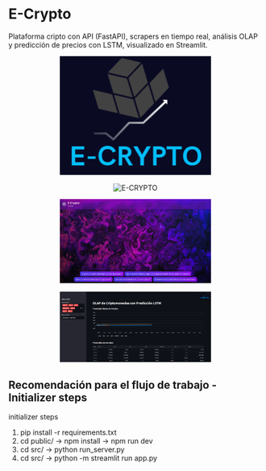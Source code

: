 # E-Crypto
Plataforma cripto con API (FastAPI), scrapers en tiempo real, análisis OLAP y predicción de precios con LSTM, visualizado en Streamlit.
<p align="center">
  <img src="https://github.com/Ochoa-David/E-Crypto/blob/main/assets/cryptoLogo.png?raw=true" alt="E-CRYPTO" width="300"/>
</p>
<p align="center">
  <img src="https://github.com/Ochoa-David/E-Crypto/blob/main/pics/home.jpeg?raw=true" alt="E-CRYPTO" width="300"/>
</p>
<p align="center">
  <img src="https://github.com/Ochoa-David/E-Crypto/blob/main/assets/chat.png?raw=true" alt="E-CRYPTO" width="300"/>
</p>
<p align="center">
  <img src="https://github.com/Ochoa-David/E-Crypto/blob/main/pics/dash.png?raw=true" alt="E-CRYPTO" width="300"/>
</p>

## Recomendación para el flujo de trabajo - Initializer steps

initializer steps
1. pip install -r requirements.txt
2. cd public/ -> npm install -> npm run dev
3. cd src/ -> python run_server.py
4. cd src/ -> python -m streamlit run app.py





 
